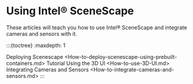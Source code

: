 # Using Intel® SceneScape

These articles will teach you how to use Intel® SceneScape and integrate cameras and sensors with it.

:::{toctree}
:maxdepth: 1

Deploying Scenescape <How-to-deploy-scenescape-using-prebuilt-containers.md>
Tutorial
Using the 3D UI <How-to-use-3D-UI.md>
Integrating Cameras and Sensors <How-to-integrate-cameras-and-sensors.md>
:::
